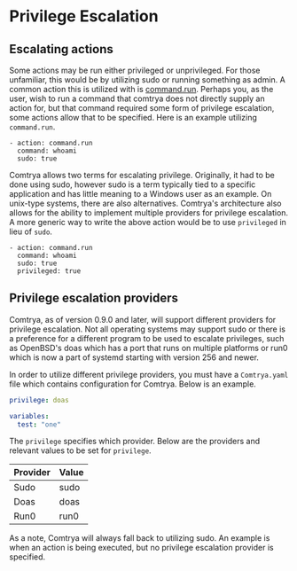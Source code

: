 # Privilege Escalation

## Escalating actions

Some actions may be run either privileged or unprivileged. For those unfamiliar, this would be by utilizing sudo or
running something as admin. A common action this is utilized with is [command.run](./command). Perhaps you, as the user,
wish to run a command that comtrya does not directly supply an action for, but that command required some form of
privilege escalation, some actions allow that to be specified. Here is an example utilizing `command.run`.

```
- action: command.run
  command: whoami
  sudo: true
```

Comtrya allows two terms for escalating privilege. Originally, it had to be done using sudo, however sudo is a term
typically tied to a specific application and has little meaning to a Windows user as an example. On unix-type systems,
there are also alternatives. Comtrya's architecture also allows for the ability to implement multiple providers for
privilege escalation. A more generic way to write the above action would be to use `privileged` in lieu of `sudo`.

```
- action: command.run
  command: whoami
  sudo: true
  privileged: true
```

## Privilege escalation providers

Comtrya, as of version 0.9.0 and later, will support different providers for privilege escalation. Not all operating systems may
support sudo or there is a preference for a different program to be used to escalate privileges, such as OpenBSD's doas
which has a port that runs on multiple platforms or run0 which is now a part of systemd starting with version 256 and
newer. 

In order to utilize different privilege providers, you must have a `Comtrya.yaml` file which contains configuration for
Comtrya. Below is an example.

```yaml
privilege: doas

variables:
  test: "one"
```

The `privilege` specifies which provider. Below are the providers and relevant values to be set for `privilege`.

| Provider | Value |
|----------|-------|
| Sudo     | sudo  |
| Doas     | doas  |
| Run0     | run0  |

As a note, Comtrya will always fall back to utilizing sudo. An example is when an action is being  executed, but no
privilege escalation provider is specified. 